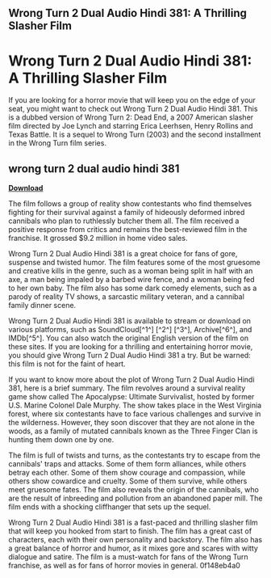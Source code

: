 ## Wrong Turn 2 Dual Audio Hindi 381: A Thrilling Slasher Film

  
# Wrong Turn 2 Dual Audio Hindi 381: A Thrilling Slasher Film
 
If you are looking for a horror movie that will keep you on the edge of your seat, you might want to check out Wrong Turn 2 Dual Audio Hindi 381. This is a dubbed version of Wrong Turn 2: Dead End, a 2007 American slasher film directed by Joe Lynch and starring Erica Leerhsen, Henry Rollins and Texas Battle. It is a sequel to Wrong Turn (2003) and the second installment in the Wrong Turn film series.
 
## wrong turn 2 dual audio hindi 381


[**Download**](https://www.google.com/url?q=https%3A%2F%2Fshoxet.com%2F2tKKX5&sa=D&sntz=1&usg=AOvVaw0jRBX8EKbSGyFVN5su2gyF)

 
The film follows a group of reality show contestants who find themselves fighting for their survival against a family of hideously deformed inbred cannibals who plan to ruthlessly butcher them all. The film received a positive response from critics and remains the best-reviewed film in the franchise. It grossed $9.2 million in home video sales.
 
Wrong Turn 2 Dual Audio Hindi 381 is a great choice for fans of gore, suspense and twisted humor. The film features some of the most gruesome and creative kills in the genre, such as a woman being split in half with an axe, a man being impaled by a barbed wire fence, and a woman being fed to her own baby. The film also has some dark comedy elements, such as a parody of reality TV shows, a sarcastic military veteran, and a cannibal family dinner scene.
 
Wrong Turn 2 Dual Audio Hindi 381 is available to stream or download on various platforms, such as SoundCloud[^1^] [^2^] [^3^], Archive[^6^], and IMDb[^5^]. You can also watch the original English version of the film on these sites. If you are looking for a thrilling and entertaining horror movie, you should give Wrong Turn 2 Dual Audio Hindi 381 a try. But be warned: this film is not for the faint of heart.
  
If you want to know more about the plot of Wrong Turn 2 Dual Audio Hindi 381, here is a brief summary. The film revolves around a survival reality game show called The Apocalypse: Ultimate Survivalist, hosted by former U.S. Marine Colonel Dale Murphy. The show takes place in the West Virginia forest, where six contestants have to face various challenges and survive in the wilderness. However, they soon discover that they are not alone in the woods, as a family of mutated cannibals known as the Three Finger Clan is hunting them down one by one.
 
The film is full of twists and turns, as the contestants try to escape from the cannibals' traps and attacks. Some of them form alliances, while others betray each other. Some of them show courage and compassion, while others show cowardice and cruelty. Some of them survive, while others meet gruesome fates. The film also reveals the origin of the cannibals, who are the result of inbreeding and pollution from an abandoned paper mill. The film ends with a shocking cliffhanger that sets up the sequel.
 
Wrong Turn 2 Dual Audio Hindi 381 is a fast-paced and thrilling slasher film that will keep you hooked from start to finish. The film has a great cast of characters, each with their own personality and backstory. The film also has a great balance of horror and humor, as it mixes gore and scares with witty dialogue and satire. The film is a must-watch for fans of the Wrong Turn franchise, as well as for fans of horror movies in general.
 0f148eb4a0
